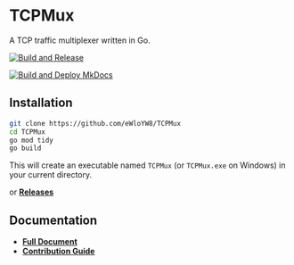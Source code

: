 # TCPMux

A TCP traffic multiplexer written in Go.

[![Build and Release](https://github.com/eWloYW8/TCPMux/actions/workflows/build.yml/badge.svg)](https://github.com/eWloYW8/TCPMux/actions/workflows/build.yml)

[![Build and Deploy MkDocs](https://github.com/eWloYW8/TCPMux/actions/workflows/build_docs.yml/badge.svg)](https://github.com/eWloYW8/TCPMux/actions/workflows/build_docs.yml)

## Installation

```bash
git clone https://github.com/eWloYW8/TCPMux
cd TCPMux
go mod tidy
go build
```

This will create an executable named `TCPMux` (or `TCPMux.exe` on Windows) in your current directory.

or **[Releases](https://github.com/eWloYW8/TCPMux/releases)**

## Documentation

- **[Full Document](https://ewloyw8.github.io/TCPMux/)**
- **[Contribution Guide](https://ewloyw8.github.io/TCPMux/contribution)**